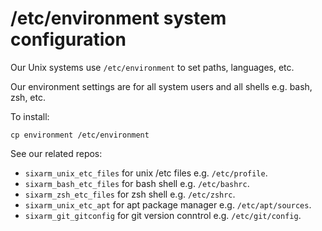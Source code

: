 # /etc/environment system configuration

Our Unix systems use `/etc/environment` to set paths, languages, etc.

Our environment settings are for all system users and all shells e.g. bash, zsh, etc.

To install:

    cp environment /etc/environment

See our related repos:

  * `sixarm_unix_etc_files` for unix /etc files e.g. `/etc/profile`.
  * `sixarm_bash_etc_files` for bash shell e.g. `/etc/bashrc`.
  * `sixarm_zsh_etc_files` for zsh shell e.g. `/etc/zshrc`.
  * `sixarm_unix_etc_apt` for apt package manager e.g. `/etc/apt/sources`.
  * `sixarm_git_gitconfig` for git version conntrol e.g. `/etc/git/config`.
